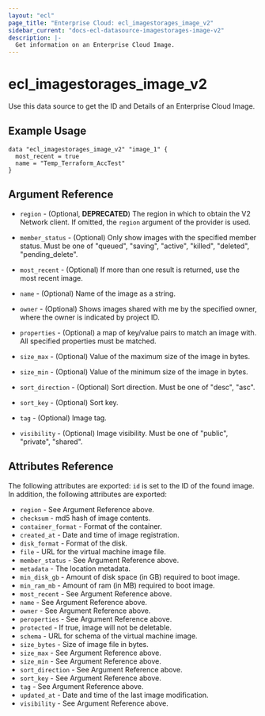 ```yaml
---
layout: "ecl"
page_title: "Enterprise Cloud: ecl_imagestorages_image_v2"
sidebar_current: "docs-ecl-datasource-imagestorages-image-v2"
description: |-
  Get information on an Enterprise Cloud Image.
---
```


# ecl\_imagestorages\_image\_v2

Use this data source to get the ID and Details of an Enterprise Cloud Image.

## Example Usage

```hcl
data "ecl_imagestorages_image_v2" "image_1" {
  most_recent = true
  name = "Temp_Terraform_AccTest"
}
```

## Argument Reference

* `region` - (Optional, **DEPRECATED**) The region in which to obtain the V2 Network client.
    If omitted, the `region` argument of the provider is used.

* `member_status` - (Optional) Only show images with the specified member status. Must be one of "queued", "saving", "active", "killed", "deleted", "pending_delete".

* `most_recent` - (Optional) If more than one result is returned, use the most recent image.

* `name` - (Optional) Name of the image as a string.

* `owner` - (Optional) Shows images shared with me by the specified owner, where the owner is indicated by project ID.

* `properties` - (Optional) a map of key/value pairs to match an image with. All specified properties must be matched. 

* `size_max` - (Optional) Value of the maximum size of the image in bytes.

* `size_min` - (Optional) Value of the minimum size of the image in bytes.

* `sort_direction` - (Optional) Sort direction. Must be one of "desc", "asc".

* `sort_key` - (Optional) Sort key.

* `tag` - (Optional) Image tag.

* `visibility` - (Optional) Image visibility. Must be one of "public", "private", "shared".


## Attributes Reference

The following attributes are exported:
`id` is set to the ID of the found image. In addition, the following attributes are exported:

* `region` - See Argument Reference above.
* `checksum` - md5 hash of image contents.
* `container_format` - Format of the container.
* `created_at` - Date and time of image registration.
* `disk_format` - Format of the disk.
* `file` - URL for the virtual machine image file.
* `member_status` - See Argument Reference above.
* `metadata` - The location metadata.
* `min_disk_gb` - Amount of disk space (in GB) required to boot image.
* `min_ram_mb` - Amount of ram (in MB) required to boot image.
* `most_recent` - See Argument Reference above.
* `name` - See Argument Reference above.
* `owner` - See Argument Reference above.
* `peroperties` - See Argument Reference above.
* `protected` - If true, image will not be deletable.
* `schema` - URL for schema of the virtual machine image.
* `size_bytes` - Size of image file in bytes.
* `size_max` - See Argument Reference above.
* `size_min` - See Argument Reference above.
* `sort_direction` - See Argument Reference above.
* `sort_key` - See Argument Reference above.
* `tag` - See Argument Reference above.
* `updated_at` - Date and time of the last image modification.
* `visibility` - See Argument Reference above.
